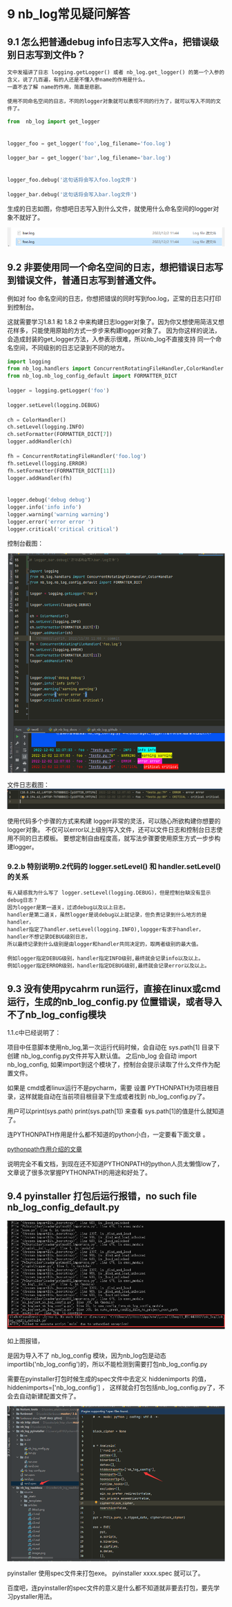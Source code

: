 
# 9 nb_log常见疑问解答

## 9.1 怎么把普通debug info日志写入文件a，把错误级别日志写到文件b？

```
文中发福讲了日志 logging.getLogger() 或者 nb_log.get_logger() 的第一个入参的含义，说了几百遍，有的人还是不懂入参name的作用是什么，
一直不去了解 name的作用，简直是悲剧。

使用不同命名空间的日志，不同的logger对象就可以表现不同的行为了，就可以写入不同的文件了。
```

```python
from  nb_log import get_logger


logger_foo = get_logger('foo',log_filename='foo.log')

logger_bar = get_logger('bar',log_filename='bar.log')


logger_foo.debug('这句话将会写入foo.log文件')

logger_bar.debug('这句话将会写入bar.log文件')
```

生成的日志如图，你想吧日志写入到什么文件，就使用什么命名空间的logger对象不就好了。

![img_7.png](img_7.png)


## 9.2 非要使用同一个命名空间的日志，想把错误日志写到错误文件，普通日志写到普通文件。

例如对 foo 命名空间的日志，你想把错误的同时写到foo.log，正常的日志只打印到控制台。

这就需要学习1.8.1 和 1.8.2 中来构建日志logger对象了。因为你又想使用简洁又想花样多，只能使用原始的方式一步步来构建logger对象了。
因为你这样的说法，会造成封装的get_logger方法，入参表示很难，所以nb_log不直接支持 同一个命名空间，不同级别的日志记录到不同的地方。


```python
import logging
from nb_log.handlers import ConcurrentRotatingFileHandler,ColorHandler
from nb_log.nb_log_config_default import FORMATTER_DICT

logger = logging.getLogger('foo')

logger.setLevel(logging.DEBUG)

ch = ColorHandler()
ch.setLevel(logging.INFO)
ch.setFormatter(FORMATTER_DICT[7])
logger.addHandler(ch)

fh = ConcurrentRotatingFileHandler('foo.log')
fh.setLevel(logging.ERROR)
fh.setFormatter(FORMATTER_DICT[11])
logger.addHandler(fh)


logger.debug('debug debug')
logger.info('info info')
logger.warning('warning warning')
logger.error('error error ')
logger.critical('critical critical')

```

控制台截图：

![img_8.png](img_8.png)

文件日志截图：
![img_9.png](img_9.png)


使用代码多个步骤的方式来构建 logger非常的灵活，可以随心所欲构建你想要的logger对象。
不仅可以error以上级别写入文件，还可以文件日志和控制台日志使用不同的日志模板。
要想定制自由程度高，就写法步骤要使用原生方式一步步构建logger。

### 9.2.b 特别说明9.2代码的 logger.setLevel() 和 handler.setLevel()的关系

```textmate
有人疑惑我为什么写了 logger.setLevel(logging.DEBUG)，但是控制台缺没有显示debug日志？
因为logger是第一道关，过滤debug以及以上日志。
handler是第二道关，虽然logger是说debug以上就记录，但负责记录到什么地方的是handler，
handler指定了handler.setLevel(logging.INFO),lopgger有求于handler，handler不想记录DEBUG级别日志，
所以最终记录到什么级别是由logger和handler共同决定的，取两者级别的最大值。

例如logger指定DEBUG级别，handler指定INFO级别,最终就会记录info以及以上。
例如logger指定ERROR级别，handler指定DEBUG级别,最终就会记录error以及以上。
```


## 9.3 没有使用pycahrm run运行，直接在linux或cmd运行，生成的nb_log_config.py 位置错误，或者导入不了nb_log_config模块


1.1.c中已经说明了：

项目中任意脚本使用nb_log,第一次运行代码时候，会自动在 sys.path[1] 目录下创建 nb_log_config.py文件并写入默认值。
之后nb_log 会自动 import nb_log_config, 如果import到这个模块了，控制台会提示读取了什么文件作为配置文件。

如果是 cmd或者linux运行不是pycharm，需要 设置 PYTHONPATH为项目根目录，这样就能自动在当前项目根目录下生成或者找到 nb_log_config.py了。

用户可以print(sys.path)  print(sys.path[1]) 来查看 sys.path[1]的值是什么就知道了。

连PYTHONPATH作用是什么都不知道的python小白，一定要看下面文章 。

[pythonpath作用介绍的文章](https://github.com/ydf0509/pythonpathdemo)


说明完全不看文档，到现在还不知道PYTHONPATH的python人员太懒惰low了，文章说了很多次掌握PYTHONPATH的用途和好处了。


## 9.4 pyinstaller 打包后运行报错，no such file nb_log_config_default.py

![img_10.png](img_10.png)

如上图报错，

是因为导入不了 nb_log_config 模块，因为nb_log包是动态 importlib('nb_log_config')的，所以不能检测到需要打包nb_log_config.py

需要在pyinstaller打包时候生成的spec文件中去定义 hiddenimports 的值， hiddenimports=['nb_log_config'] ，
这样就会打包包括nb_log_config.py了，不会去自动新建配置文件了。

![img_11.png](img_11.png)

pyinstaller 使用spec文件来打包exe。  pyinstaller xxxx.spec 就可以了。

百度吧，连pyinstaller的spec文件的意义是什么都不知道就非要去打包，要先学习pystaller用法。

<div> </div>